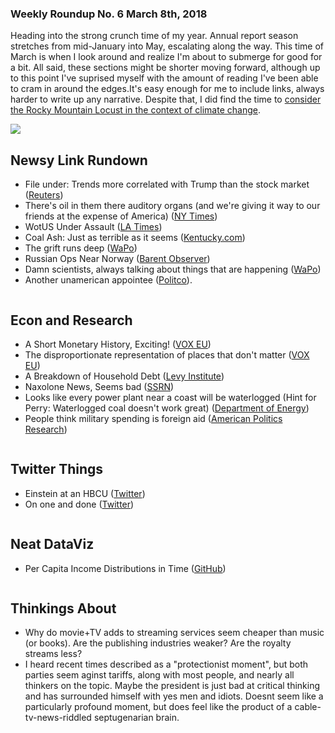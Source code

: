 ### Weekly Roundup No. 6 March 8th, 2018


Heading into the strong crunch time of my year. Annual report season stretches from mid-January into May, escalating along the way. This time of March is when I look around and realize I'm about to submerge for good for a bit. All said, these sections might be shorter moving forward, although up to this point I've suprised myself with the amount of reading I've been able to cram in around the edges.It's easy enough for me to include links, always harder to write up any narrative. Despite that, I did find the time to [consider the Rocky Mountain Locust in the context of climate change](http://connorwaldoch.com/blog/2018/03/08/The-Rocky-Mountain-Locust-and-Known-Unknowns).

![](https://i.imgur.com/PlliZvR.png)

## Newsy Link Rundown

* File under: Trends more correlated with Trump than the stock market ([Reuters](https://www.reuters.com/article/us-usa-trump-hate-groups/u-s-hate-groups-proliferate-in-trumps-first-year-watchdog-says-idUSKCN1G5286))
* There's oil in them there auditory organs (and we're giving it way to our friends at the expense of America) ([NY Times](https://www.nytimes.com/2018/03/02/climate/bears-ears-national-monument.html?smid=tw-nytclimate&smtyp=cur))
* WotUS Under Assault ([LA Times](http://www.latimes.com/politics/la-na-pol-trump-water-20170228-story.html?outputType))
* Coal Ash: Just as terrible as it seems ([Kentucky.com](http://amp.kentucky.com/news/business/article203136944.html))
* The grift runs deep ([WaPo](https://www.washingtonpost.com/amphtml/news/business/wp/2018/03/02/shortly-before-trump-announced-tariffs-his-former-adviser-dumped-millions-in-steel-related-stocks/))
* Russian Ops Near Norway ([Barent Observer](https://thebarentsobserver.com/en/security/2018/03/russian-bombers-simulated-attack-against-radar-norways-barents-sea-coast))
* Damn scientists, always talking about things that are happening ([WaPo](https://www.washingtonpost.com/news/energy-environment/wp/2018/03/07/trump-official-said-scientists-went-outside-their-wheelhouse-by-writing-climate-change-dramatically-shrunk-montana-glaciers/))
* Another unamerican appointee ([Politco](https://www.politico.com/story/2018/03/08/andrew-veprek-state-department-refugee-admissions-448210)).

![]()

## Econ and Research

* A Short Monetary History, Exciting! ([VOX EU]( https://voxeu.org/article/money-and-monetary-stability-europe-1300-1914))
* The disproportionate representation of places that don't matter ([VOX EU](https://voxeu.org/article/revenge-places-dont-matter))
* A Breakdown of Household Debt ([Levy Institute](http://www.levyinstitute.org/publications/income-distribution-household-debt-and-aggregate-demand-a-critical-assessment))
* Naxolone News, Seems bad ([SSRN](https://papers.ssrn.com/sol3/papers.cfm?abstract_id=3135264))
* Looks like every power plant near a coast will be waterlogged (Hint for Perry: Waterlogged coal doesn't work great) ([Department of Energy](https://www.energy.gov/policy/initiatives/us-energy-sector-vulnerabilities-and-resilience-solutions-reports))
* People think military spending is foreign aid ([American Politics Research](http://journals.sagepub.com/doi/full/10.1177/1532673X18759645))

![]()

## Twitter Things

* Einstein at an HBCU ([Twitter](https://twitter.com/freedomrideblog/status/968325262285967366))
* On one and done ([Twitter](https://twitter.com/geedee215/status/968254221001936896))


![]()
## Neat DataViz


* Per Capita Income Distributions in Time ([GitHub](http://xenocrypt.github.io/CountyIncomeHistory.html))

![]()

## Thinkings About

* Why do movie+TV adds to streaming services seem cheaper than music (or books). Are the publishing industries weaker? Are the royalty streams less?
* I heard recent times described as a "protectionist moment", but both parties seem aginst tariffs, along with most people, and nearly all thinkers on the topic. Maybe the president is just bad at critical thinking and has surrounded himself with yes men and idiots. Doesnt seem like a particularly profound moment, but does feel like the product of a cable-tv-news-riddled septugenarian brain.
